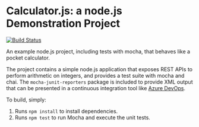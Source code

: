Calculator.js: a node.js Demonstration Project
==============================================
[![Build Status](https://dev.azure.com/krispazure0483/Integrating%20External%20Source%20Control%20with%20Azure%20Pipelines/_apis/build/status/krispazure.calculator?branchName=master)](https://dev.azure.com/krispazure0483/Integrating%20External%20Source%20Control%20with%20Azure%20Pipelines/_build/latest?definitionId=7&branchName=master)

An example node.js project, including tests with mocha, that behaves like
a pocket calculator.

The project contains a simple node.js application that exposes REST APIs
to perform arithmetic on integers, and provides a test suite with mocha
and chai.  The `mocha-junit-reporters` package is included to provide XML
output that can be presented in a continuous integration tool like
[Azure DevOps](https://azure.com/devops).

To build, simply:

1. Runs `npm install` to install dependencies.
2. Runs `npm test` to run Mocha and execute the unit tests.

